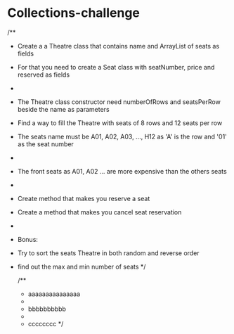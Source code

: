 # Collections-challenge

/**
 * Create a a Theatre class that contains name and ArrayList of seats as fields
 * For that you need to create a Seat class with seatNumber, price and reserved as fields
 * 
 * The Theatre class constructor need numberOfRows and seatsPerRow beside the name as parameters
 * Find a way to fill the Theatre with seats of 8 rows and 12 seats per row
 * The seats name must be A01, A02, A03, ..., H12 as 'A' is the row and '01' as the seat number
 * 
 * The front seats as A01, A02 ... are more expensive than the others seats
 * 
 * Create method that makes you reserve a seat
 * Create a method that makes you cancel seat reservation
 * 
 * Bonus:
 * Try to sort the seats Theatre in both random and reverse order
 * find out the max and min number of seats
 */

	/**
	 * aaaaaaaaaaaaaaa
	 * 
	 * bbbbbbbbbb
	 * 
	 * cccccccc
	 */
